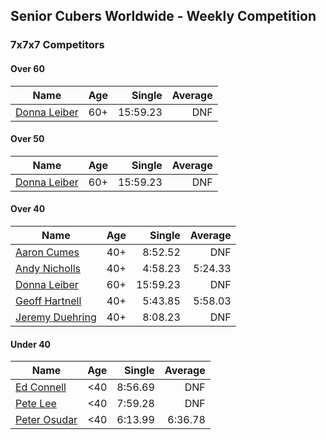 ## Senior Cubers Worldwide - Weekly Competition
### 7x7x7 Competitors

#### Over 60

| Name | Age | Single | Average |
| -- | :--: | --: | --: |
| [Donna Leiber](../../persons/donna_leiber.md) | 60+ | 15:59.23 | DNF |

#### Over 50

| Name | Age | Single | Average |
| -- | :--: | --: | --: |
| [Donna Leiber](../../persons/donna_leiber.md) | 60+ | 15:59.23 | DNF |

#### Over 40

| Name | Age | Single | Average |
| -- | :--: | --: | --: |
| [Aaron Cumes](../../persons/aaron_cumes.md) | 40+ | 8:52.52 | DNF |
| [Andy Nicholls](../../persons/andy_nicholls.md) | 40+ | 4:58.23 | 5:24.33 |
| [Donna Leiber](../../persons/donna_leiber.md) | 60+ | 15:59.23 | DNF |
| [Geoff Hartnell](../../persons/geoff_hartnell.md) | 40+ | 5:43.85 | 5:58.03 |
| [Jeremy Duehring](../../persons/jeremy_duehring.md) | 40+ | 8:08.23 | DNF |

#### Under 40

| Name | Age | Single | Average |
| -- | :--: | --: | --: |
| [Ed Connell](../../persons/ed_connell.md) | <40 | 8:56.69 | DNF |
| [Pete Lee](../../persons/pete_lee.md) | <40 | 7:59.28 | DNF |
| [Peter Osudar](../../persons/peter_osudar.md) | <40 | 6:13.99 | 6:36.78 |


<!-- Global site tag (gtag.js) - Google Analytics -->
<script async src="https://www.googletagmanager.com/gtag/js?id=UA-86348435-3"></script>
<script>window.dataLayer = window.dataLayer || []; function gtag() {dataLayer.push(arguments);} gtag('js', new Date()); gtag('config', 'UA-86348435-3');</script>
